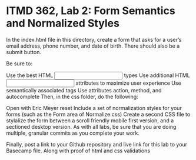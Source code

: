 # ITMD 362, Lab 2: Form Semantics and Normalized Styles
In the index.html file in this directory, create a form that asks for a user’s email address, phone number, and date of birth. There should also be a submit button.

Be sure to:

Use the best HTML <input> types
Use additional HTML <input> attributes to maximize user experience
Use semantically associated <label> tags
Use attributes action, method, and autocomplete
Then, in the css folder, do the following:

Open with Eric Meyer reset
Include a set of normalization styles for your forms (such as the Form area of Normalize.css)
Create a second CSS file to stylalize the form between a scroll friendly mobile first version, and a sectioned desktop version.
As with all labs, be sure that you are doing multiple, granular commits as you complete your work.

Finally, post a link to your Github repository and live link for this lab to your Basecamp file. Along with proof of html and css validations

